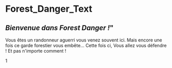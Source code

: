 # Forest_Danger_Text

***Bienvenue dans Forest Danger !***"
-----------------------------------------------------------------------
Vous êtes un randonneur aguerri vous venez souvent ici.
Mais encore une fois ce garde forestier vous embête... Cette fois ci,
Vous allez vous défendre ! Et pas n'importe comment !

1[](https://media0.giphy.com/media/v1.Y2lkPTc5MGI3NjExNDJzYXByMTNmZjZscmEweGQ1bW4waDU3cHljcWJtY3RrcjA0Znh3OSZlcD12MV9pbnRlcm5hbF9naWZfYnlfaWQmY3Q9Zw/7KVwl93Pnrb9gNJuOu/giphy.gif)

